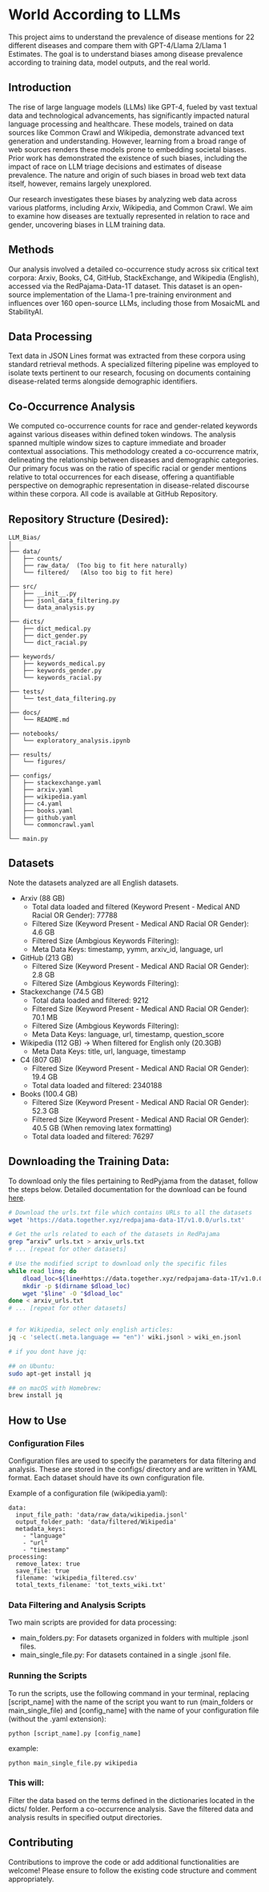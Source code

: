 # World According to LLMs

This project aims to understand the prevalence of disease mentions for 22 different diseases and compare them with GPT-4/Llama 2/Llama 1 Estimates. The goal is to understand biases among disease prevalence according to training data, model outputs, and the real world.

## Introduction

The rise of large language models (LLMs) like GPT-4, fueled by vast textual data and technological advancements, has significantly impacted natural language processing and healthcare. These models, trained on data sources like Common Crawl and Wikipedia, demonstrate advanced text generation and understanding. However, learning from a broad range of web sources renders these models prone to embedding societal biases. Prior work has demonstrated the existence of such biases, including the impact of race on LLM triage decisions and estimates of disease prevalence. The nature and origin of such biases in broad web text data itself, however, remains largely unexplored.

Our research investigates these biases by analyzing web data across various platforms, including Arxiv, Wikipedia, and Common Crawl. We aim to examine how diseases are textually represented in relation to race and gender, uncovering biases in LLM training data.

## Methods
Our analysis involved a detailed co-occurrence study across six critical text corpora: Arxiv, Books, C4, GitHub, StackExchange, and Wikipedia (English), accessed via the RedPajama-Data-1T dataset. This dataset is an open-source implementation of the Llama-1 pre-training environment and influences over 160 open-source LLMs, including those from MosaicML and StabilityAI.

## Data Processing
Text data in JSON Lines format was extracted from these corpora using standard retrieval methods. A specialized filtering pipeline was employed to isolate texts pertinent to our research, focusing on documents containing disease-related terms alongside demographic identifiers.

## Co-Occurrence Analysis
We computed co-occurrence counts for race and gender-related keywords against various diseases within defined token windows. The analysis spanned multiple window sizes to capture immediate and broader contextual associations. This methodology created a co-occurrence matrix, delineating the relationship between diseases and demographic categories. Our primary focus was on the ratio of specific racial or gender mentions relative to total occurrences for each disease, offering a quantifiable perspective on demographic representation in disease-related discourse within these corpora. All code is available at GitHub Repository.

## Repository Structure (Desired):

```
LLM_Bias/
│
├── data/
│   ├── counts/  
│   ├── raw_data/  (Too big to fit here naturally)
│   └── filtered/   (Also too big to fit here)
│
├── src/
│   ├── __init__.py
│   ├── jsonl_data_filtering.py
│   └── data_analysis.py
│
├── dicts/
│   ├── dict_medical.py
│   ├── dict_gender.py
│   └── dict_racial.py
│
├── keywords/
│   ├── keywords_medical.py
│   ├── keywords_gender.py
│   └── keywords_racial.py
│
├── tests/
│   └── test_data_filtering.py
│
├── docs/
│   └── README.md
│
├── notebooks/
│   └── exploratory_analysis.ipynb
│
├── results/
│   └── figures/
│
├── configs/
│   ├── stackexchange.yaml
│   ├── arxiv.yaml
│   ├── wikipedia.yaml
│   ├── c4.yaml
│   ├── books.yaml
│   ├── github.yaml
│   └── commoncrawl.yaml
│
└── main.py
```
## Datasets

Note the datasets analyzed are all English datasets. 

- Arxiv (88 GB)
    - Total data loaded and filtered (Keyword Present - Medical AND Racial OR Gender): 77788
    - Filtered Size (Keyword Present - Medical AND Racial OR Gender): 4.6 GB
    - Filtered Size (Ambgious Keywords Filtering):
    - Meta Data Keys: timestamp, yymm, arxiv_id, language, url
- GitHub (213 GB)
    - Filtered Size (Keyword Present - Medical AND Racial OR Gender): 2.8 GB
    - Filtered Size (Ambgious Keywords Filtering): 
- Stackexchange (74.5 GB)
    - Total data loaded and filtered: 9212
    - Filtered Size (Keyword Present - Medical AND Racial OR Gender): 70.1 MB
    - Filtered Size (Ambgious Keywords Filtering):
    - Meta Data Keys: language, url, timestamp, question_score
- Wikipedia (112 GB) -> When filtered for English only (20.3GB)
    - Meta Data Keys: title, url, language, timestamp
- C4 (807 GB)
    - Filtered Size (Keyword Present - Medical AND Racial OR Gender): 19.4 GB
    - Total data loaded and filtered: 2340188
- Books (100.4 GB)
    - Filtered Size (Keyword Present - Medical AND Racial OR Gender): 52.3 GB
    - Filtered Size (Keyword Present - Medical AND Racial OR Gender): 40.5 GB (When removing latex formatting)
    - Total data loaded and filtered: 76297

## Downloading the Training Data:

To download only the files pertaining to RedPyjama from the dataset, follow the steps below. Detailed documentation for the download can be found [here](https://huggingface.co/datasets/togethercomputer/RedPajama-Data-1T).

```bash
# Download the urls.txt file which contains URLs to all the datasets
wget 'https://data.together.xyz/redpajama-data-1T/v1.0.0/urls.txt'

# Get the urls related to each of the datasets in RedPajama
grep “arxiv” urls.txt > arxiv_urls.txt
# ... [repeat for other datasets]

# Use the modified script to download only the specific files
while read line; do
    dload_loc=${line#https://data.together.xyz/redpajama-data-1T/v1.0.0/}
    mkdir -p $(dirname $dload_loc)
    wget "$line" -O "$dload_loc"
done < arxiv_urls.txt
# ... [repeat for other datasets]


# for Wikipedia, select only english articles:
jq -c 'select(.meta.language == "en")' wiki.jsonl > wiki_en.jsonl

# if you dont have jq:

## on Ubuntu:
sudo apt-get install jq

## on macOS with Homebrew:
brew install jq
```

## How to Use

### Configuration Files
Configuration files are used to specify the parameters for data filtering and analysis. These are stored in the configs/ directory and are written in YAML format. Each dataset should have its own configuration file.

Example of a configuration file (wikipedia.yaml):

```
data:
  input_file_path: 'data/raw_data/wikipedia.jsonl'
  output_folder_path: 'data/filtered/Wikipedia'
  metadata_keys: 
    - "language"
    - "url"
    - "timestamp"
processing:
  remove_latex: true
  save_file: true
  filename: 'wikipedia_filtered.csv'
  total_texts_filename: 'tot_texts_wiki.txt'

```


### Data Filtering and Analysis Scripts

Two main scripts are provided for data processing:

- main_folders.py: For datasets organized in folders with multiple .jsonl files.
- main_single_file.py: For datasets contained in a single .jsonl file.

### Running the Scripts
To run the scripts, use the following command in your terminal, replacing [script_name] with the name of the script you want to run (main_folders or main_single_file) and [config_name] with the name of your configuration file (without the .yaml extension):

```
python [script_name].py [config_name]

```

example:

```
python main_single_file.py wikipedia

```

### This will:

Filter the data based on the terms defined in the dictionaries located in the dicts/ folder.
Perform a co-occurrence analysis.
Save the filtered data and analysis results in specified output directories.

## Contributing
Contributions to improve the code or add additional functionalities are welcome! Please ensure to follow the existing code structure and comment appropriately.

